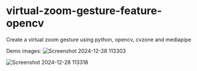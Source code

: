 ﻿# virtual-zoom-gesture-feature-opencv
Create a virtual zoom gesture using  python, opencv, cvzone and mediapipe

Demo images:
![Screenshot 2024-12-28 113303](https://github.com/user-attachments/assets/320cd3a7-554f-42f4-8e2e-68a322770cb3)

![Screenshot 2024-12-28 113318](https://github.com/user-attachments/assets/3238f976-b6a7-4dac-b5b8-b39220f03e3a)
